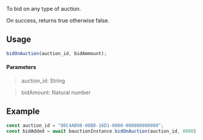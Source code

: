 To bid on any type of auction.

On success, returns true otherwise false.

## Usage

```js
bidOnAuction(auction_id, bidAmmount);
```

#### Parameters

> auction_id: String

> bidAmount: Natural number

## Example

```js
const auction_id = "80C4AB98-08B8-16D1-0000-000000000000";
const bidAdded = await bauctionInstance.bidOnAuction(auction_id, 8000); //returns true or false
```
